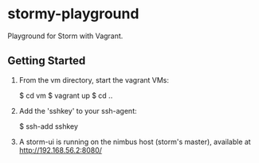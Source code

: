 # stormy-playground

Playground for Storm with Vagrant.

## Getting Started

1. From the vm directory, start the vagrant VMs:

    $ cd vm
    $ vagrant up
    $ cd ..

2. Add the 'sshkey' to your ssh-agent:

    $ ssh-add sshkey

3. A storm-ui is running on the nimbus host (storm's master), available at
   http://192.168.56.2:8080/
